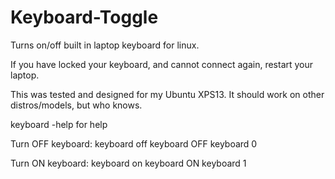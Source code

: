 # Keyboard-Toggle
Turns on/off built in laptop keyboard for linux. 

If you have locked your keyboard, and cannot
connect again, restart your laptop.

This was tested and designed for my Ubuntu XPS13.
It should work on other distros/models, but who knows.

keyboard -help for help

Turn OFF keyboard: 
  keyboard off
  keyboard OFF
  keyboard 0
  
Turn ON keyboard:
  keyboard on
  keyboard ON
  keyboard 1

